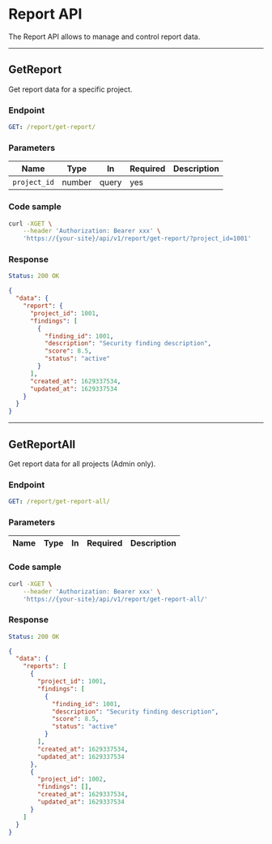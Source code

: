 # Report API

The Report API allows to manage and control report data.

---

## GetReport

Get report data for a specific project.

### Endpoint

```yaml
GET: /report/get-report/
```

### Parameters

| Name | Type | In | Required | Description |
| -------------- | ------ | ----- | -------- | ----------- |
| `project_id` | number | query | yes | |

### Code sample

```bash
curl -XGET \
    --header 'Authorization: Bearer xxx' \
    'https://{your-site}/api/v1/report/get-report/?project_id=1001'
```

### Response

```yaml
Status: 200 OK
```

```json
{
  "data": {
    "report": {
      "project_id": 1001,
      "findings": [
        {
          "finding_id": 1001,
          "description": "Security finding description",
          "score": 8.5,
          "status": "active"
        }
      ],
      "created_at": 1629337534,
      "updated_at": 1629337534
    }
  }
}
```

---

## GetReportAll

Get report data for all projects (Admin only).

### Endpoint

```yaml
GET: /report/get-report-all/
```

### Parameters

| Name | Type | In | Required | Description |
| -------------- | ------ | ----- | -------- | ----------- |

### Code sample

```bash
curl -XGET \
    --header 'Authorization: Bearer xxx' \
    'https://{your-site}/api/v1/report/get-report-all/'
```

### Response

```yaml
Status: 200 OK
```

```json
{
  "data": {
    "reports": [
      {
        "project_id": 1001,
        "findings": [
          {
            "finding_id": 1001,
            "description": "Security finding description",
            "score": 8.5,
            "status": "active"
          }
        ],
        "created_at": 1629337534,
        "updated_at": 1629337534
      },
      {
        "project_id": 1002,
        "findings": [],
        "created_at": 1629337534,
        "updated_at": 1629337534
      }
    ]
  }
}
```
